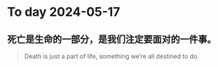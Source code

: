 
# To day 2024-05-17


## 死亡是生命的一部分，是我们注定要面对的一件事。
> Death is just a part of life, something we’re all destined to do.

    